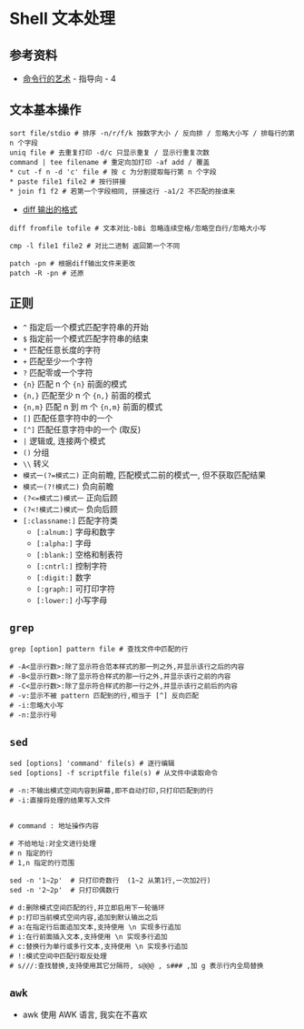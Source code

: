 # Shell 文本处理

## 参考资料

* [命令行的艺术](https://github.com/jlevy/the-art-of-command-line/blob/master/README-zh.md) - 指导向 - 4

## 文本基本操作

```shell
sort file/stdio # 排序 -n/r/f/k 按数字大小 / 反向排 / 忽略大小写 / 排每行的第 n 个字段
uniq file # 去重复打印 -d/c 只显示重复 / 显示行重复次数
command | tee filename # 重定向加打印 -af add / 覆盖
* cut -f n -d 'c' file # 按 c 为分割提取每行第 n 个字段
* paste file1 file2 # 按行拼接
* join f1 f2 # 若第一个字段相同, 拼接这行 -a1/2 不匹配的按谁来
```

* [diff 输出的格式](https://www.ruanyifeng.com/blog/2012/08/how_to_read_diff.html)

```shell
diff fromfile tofile # 文本对比-bBi 忽略连续空格/忽略空白行/忽略大小写 

cmp -l file1 file2 # 对比二进制 返回第一个不同

patch -pn # 根据diff输出文件来更改
patch -R -pn # 还原
```

## 正则

* `^` 指定后一个模式匹配字符串的开始
* `$` 指定前一个模式匹配字符串的结束
* `*` 匹配任意长度的字符
* `+` 匹配至少一个字符
* `?` 匹配零或一个字符
* `{n}` 匹配 n 个 `{n}` 前面的模式
* `{n,}` 匹配至少 n 个 `{n,}` 前面的模式
* `{n,m}` 匹配 n 到 m 个 `{n,m}` 前面的模式
* `[]` 匹配任意字符中的一个
* `[^]` 匹配任意字符中的一个 (取反)
* `|` 逻辑或, 连接两个模式
* `()` 分组
* `\\` 转义
* `模式一(?=模式二)` 正向前瞻, 匹配模式二前的模式一, 但不获取匹配结果
* `模式一(?!模式二)` 负向前瞻
* `(?<=模式二)模式一` 正向后顾
* `(?<!模式二)模式一` 负向后顾
* `[:classname:]` 匹配字符类
  * `[:alnum:]` 字母和数字
  * `[:alpha:]` 字母
  * `[:blank:]` 空格和制表符
  * `[:cntrl:]` 控制字符
  * `[:digit:]` 数字
  * `[:graph:]` 可打印字符
  * `[:lower:]` 小写字母

## `grep`

```shell
grep [option] pattern file # 查找文件中匹配的行

# -A<显示行数>:除了显示符合范本样式的那一列之外,并显示该行之后的内容 
# -B<显示行数>:除了显示符合样式的那一行之外,并显示该行之前的内容 
# -C<显示行数>:除了显示符合样式的那一行之外,并显示该行之前后的内容 
# -v:显示不被 pattern 匹配到的行,相当于 [^] 反向匹配
# -i:忽略大小写
# -n:显示行号
```

## `sed`

```shell
sed [options] 'command' file(s) # 逐行编辑
sed [options] -f scriptfile file(s) # 从文件中读取命令

# -n:不输出模式空间内容到屏幕,即不自动打印,只打印匹配到的行
# -i:直接将处理的结果写入文件


# command : 地址操作内容

# 不给地址:对全文进行处理
# n 指定的行
# 1,n 指定的行范围

sed -n '1~2p'  # 只打印奇数行  (1~2 从第1行,一次加2行)
sed -n '2~2p'  # 只打印偶数行

# d:删除模式空间匹配的行,并立即启用下一轮循环
# p:打印当前模式空间内容,追加到默认输出之后
# a:在指定行后面追加文本,支持使用 \n 实现多行追加
# i:在行前面插入文本,支持使用 \n 实现多行追加
# c:替换行为单行或多行文本,支持使用 \n 实现多行追加
# !:模式空间中匹配行取反处理
# s///:查找替换,支持使用其它分隔符, s@@@ , s### ,加 g 表示行内全局替换
```

## `awk`

* awk 使用 AWK 语言, 我实在不喜欢
